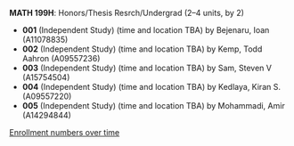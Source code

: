 **MATH 199H**: Honors/Thesis Resrch/Undergrad (2–4 units, by 2)

- **001** (Independent Study) (time and location TBA) by Bejenaru, Ioan (A11078835)
- **002** (Independent Study) (time and location TBA) by Kemp, Todd Aahron (A09557236)
- **003** (Independent Study) (time and location TBA) by Sam, Steven V (A15754504)
- **004** (Independent Study) (time and location TBA) by Kedlaya, Kiran S. (A09557220)
- **005** (Independent Study) (time and location TBA) by Mohammadi, Amir (A14294844)

[Enrollment numbers over time](./MATH199H.tsv)
